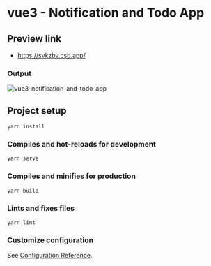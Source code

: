 # vue3 - Notification and Todo App

## Preview link
- https://svkzbv.csb.app/

### Output
![vue3-notification-and-todo-app](https://user-images.githubusercontent.com/26595961/231999464-953637fd-0205-41a3-b957-5cc5547adbe0.png)


## Project setup
```
yarn install
```

### Compiles and hot-reloads for development
```
yarn serve
```

### Compiles and minifies for production
```
yarn build
```

### Lints and fixes files
```
yarn lint
```

### Customize configuration
See [Configuration Reference](https://cli.vuejs.org/config/).
